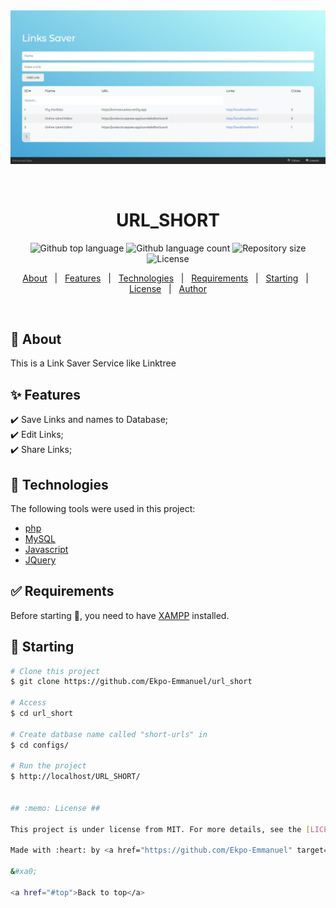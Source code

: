 <div align="center" id="top"> 
  <img src="./configs/show.jpeg" witdh="300px" alt="URL_SHORT" />

  &#xa0;

  <!-- <a href="https://url_short.netlify.app">Demo</a> -->
</div>

<h1 align="center">URL_SHORT</h1>

<p align="center">
  <img alt="Github top language" src="https://img.shields.io/github/languages/top/Ekpo-Emmanuel/url_short?color=56BEB8">

  <img alt="Github language count" src="https://img.shields.io/github/languages/count/Ekpo-Emmanuel/url_short?color=56BEB8">

  <img alt="Repository size" src="https://img.shields.io/github/repo-size/Ekpo-Emmanuel/url_short?color=56BEB8">

  <img alt="License" src="https://img.shields.io/github/license/Ekpo-Emmanuel/url_short?color=56BEB8">
</p>

<!-- Status -->

<!-- <h4 align="center"> 
	🚧  URL_SHORT 🚀 Under construction...  🚧
</h4> 

<hr> -->

<p align="center">
  <a href="#dart-about">About</a> &#xa0; | &#xa0; 
  <a href="#sparkles-features">Features</a> &#xa0; | &#xa0;
  <a href="#rocket-technologies">Technologies</a> &#xa0; | &#xa0;
  <a href="#white_check_mark-requirements">Requirements</a> &#xa0; | &#xa0;
  <a href="#checkered_flag-starting">Starting</a> &#xa0; | &#xa0;
  <a href="#memo-license">License</a> &#xa0; | &#xa0;
  <a href="https://github.com/{{YOUR_GITHUB_USERNAME}}" target="_blank">Author</a>
</p>

<br>

## :dart: About ##

This is a Link Saver Service like Linktree

## :sparkles: Features ##

:heavy_check_mark: Save Links and names to Database;\
:heavy_check_mark: Edit Links;\
:heavy_check_mark: Share Links;

## :rocket: Technologies ##

The following tools were used in this project:

- [php](https://expo.io/)
- [MySQL](https://nodejs.org/en/)
- [Javascript](https://pt-br.reactjs.org/)
- [JQuery](https://reactnative.dev/)

## :white_check_mark: Requirements ##

Before starting :checkered_flag:, you need to have [XAMPP](https://www.apachefriends.org/download.html) installed.

## :checkered_flag: Starting ##

```bash
# Clone this project
$ git clone https://github.com/Ekpo-Emmanuel/url_short

# Access
$ cd url_short

# Create datbase name called "short-urls" in 
$ cd configs/

# Run the project
$ http://localhost/URL_SHORT/


## :memo: License ##

This project is under license from MIT. For more details, see the [LICENSE](LICENSE.md) file.

Made with :heart: by <a href="https://github.com/Ekpo-Emmanuel" target="_blank">Emmanuel Ekpo</a>

&#xa0;

<a href="#top">Back to top</a>
